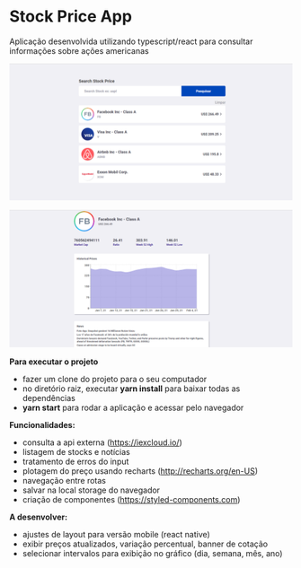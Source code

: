 # Stock Price App
Aplicação desenvolvida utilizando typescript/react para consultar informações sobre ações americanas

![](https://github.com/razevedocosta/stock-price-app/blob/master/src/assets/home.png)

![](https://github.com/razevedocosta/stock-price-app/blob/master/src/assets/company.png)

**Para executar o projeto**
- fazer um clone do projeto para o seu computador
- no diretório raiz, executar **yarn install** para baixar todas as dependências
- **yarn start** para rodar a aplicação e acessar pelo navegador

**Funcionalidades:**
- consulta a api externa (https://iexcloud.io/)
- listagem de stocks e notícias
- tratamento de erros do input
- plotagem do preço usando recharts (http://recharts.org/en-US)
- navegação entre rotas
- salvar na local storage do navegador
- criação de componentes (https://styled-components.com)

**A desenvolver:**
- ajustes de layout para versão mobile (react native)
- exibir preços atualizados, variação percentual, banner de cotação
- selecionar intervalos para exibição no gráfico (dia, semana, mês, ano)
